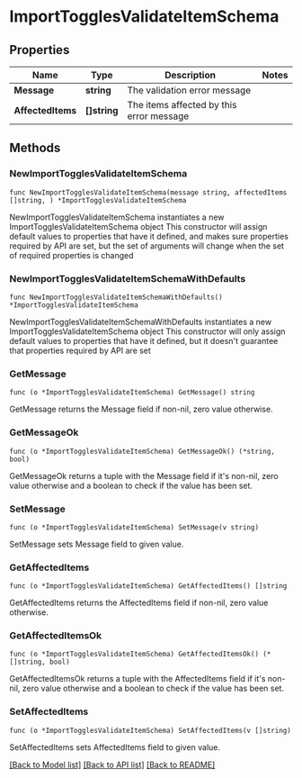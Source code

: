 # ImportTogglesValidateItemSchema

## Properties

Name | Type | Description | Notes
------------ | ------------- | ------------- | -------------
**Message** | **string** | The validation error message | 
**AffectedItems** | **[]string** | The items affected by this error message  | 

## Methods

### NewImportTogglesValidateItemSchema

`func NewImportTogglesValidateItemSchema(message string, affectedItems []string, ) *ImportTogglesValidateItemSchema`

NewImportTogglesValidateItemSchema instantiates a new ImportTogglesValidateItemSchema object
This constructor will assign default values to properties that have it defined,
and makes sure properties required by API are set, but the set of arguments
will change when the set of required properties is changed

### NewImportTogglesValidateItemSchemaWithDefaults

`func NewImportTogglesValidateItemSchemaWithDefaults() *ImportTogglesValidateItemSchema`

NewImportTogglesValidateItemSchemaWithDefaults instantiates a new ImportTogglesValidateItemSchema object
This constructor will only assign default values to properties that have it defined,
but it doesn't guarantee that properties required by API are set

### GetMessage

`func (o *ImportTogglesValidateItemSchema) GetMessage() string`

GetMessage returns the Message field if non-nil, zero value otherwise.

### GetMessageOk

`func (o *ImportTogglesValidateItemSchema) GetMessageOk() (*string, bool)`

GetMessageOk returns a tuple with the Message field if it's non-nil, zero value otherwise
and a boolean to check if the value has been set.

### SetMessage

`func (o *ImportTogglesValidateItemSchema) SetMessage(v string)`

SetMessage sets Message field to given value.


### GetAffectedItems

`func (o *ImportTogglesValidateItemSchema) GetAffectedItems() []string`

GetAffectedItems returns the AffectedItems field if non-nil, zero value otherwise.

### GetAffectedItemsOk

`func (o *ImportTogglesValidateItemSchema) GetAffectedItemsOk() (*[]string, bool)`

GetAffectedItemsOk returns a tuple with the AffectedItems field if it's non-nil, zero value otherwise
and a boolean to check if the value has been set.

### SetAffectedItems

`func (o *ImportTogglesValidateItemSchema) SetAffectedItems(v []string)`

SetAffectedItems sets AffectedItems field to given value.



[[Back to Model list]](../README.md#documentation-for-models) [[Back to API list]](../README.md#documentation-for-api-endpoints) [[Back to README]](../README.md)


